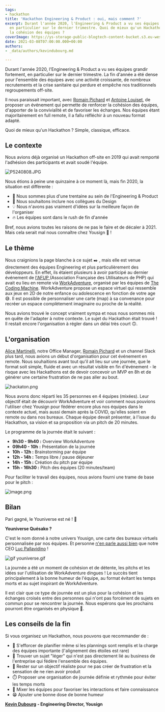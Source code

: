 ```yaml
---
tags:
- hackathon
title: 'Hackathon Engineering & Product : oui, mais comment ?'
excerpt: Durant l'année 2020, l'Engineering & Product a vu ses équipes grandir fortement,
  en particulier sur le dernier trimestre. Quoi de mieux qu'un Hackathon pour renforcer
  la cohésion des équipes ?
coverImage: https://ys-storage-public-blogtech-content-bucket.s3.eu-west-3.amazonaws.com/2-youniverse.jpg
date: 2021-03-08T07:00:00.000+00:00
authors:
- _data/authors/kevindubourg.md

---
```

Durant l'année 2020, l'Engineering & Product a vu ses équipes grandir fortement, en particulier sur le dernier trimestre. La fin d'année a été dense pour l'ensemble des équipes avec une activité croissante, de nombreux recrutements et la crise sanitaire qui perdure et empêche nos traditionnels regroupements off-site.

Il nous paraissait important, avec [Romain Pichard](https://www.linkedin.com/in/romainpichard/) et [Antoine Louiset](https://www.linkedin.com/in/antoine-louiset-34b89a30/), de proposer un événement qui permette de renforcer la cohésion des équipes, d'apporter de la convivialité et de favoriser les échanges. Nos équipes étant majoritairement en full remote, il a fallu réfléchir à un nouveau format adapté.

Quoi de mieux qu'un Hackathon ? Simple, classique, efficace.

## Le contexte

Nous avions déjà organisé un Hackathon off-site en 2019 qui avait remporté l'adhésion des participants et avait soudé l'équipe.

![P5240808.JPG](https://yousign.slite.com/api/files/PGqIQek0HK/P5240808.JPG)

Nous étions à peine une quinzaine à ce moment là, mais fin 2020, la situation est différente :

* 👥 Nous sommes plus d'une trentaine au sein de l'Engineering & Product
* 👭 Nous souhaitons inclure nos collègues du Design
* 💡 Nous n'avons pas vraiment d'idées sur la meilleure façon de l'organiser
* 🔥 Les équipes sont dans le rush de fin d'année

Bref, nous avions toutes les raisons de ne pas le faire et de décaler à 2021. Mais cela serait mal nous connaître chez Yousign 💪 !

## Le thème

Nous craignions la page blanche à ce sujet ✒️ , mais elle est venue directement des équipes Engineering et plus particulièrement des développeurs. En effet, ils étaient plusieurs à avoir participé au dernier événement de [l'AFUP ](https://afup.org/news/1112-carton-plein-forum-php-2020)(Association Française des Utilisateurs de PHP) qui avait eu lieu en remote via [WorkAdventure](https://workadventu.re/), organisé par les équipes de [The Coding Machine](https://www.thecodingmachine.com/). WorkAdventure propose un espace virtuel qui ressemble aux jeux en 2D de notre enfance ou adolescence en fonction de votre age 😅. Il est possible de personnaliser une carte (map) à sa convenance pour recréer un espace complètement imaginaire ou proche de la réalité.

Nous avions trouvé le concept vraiment sympa et nous nous sommes mis en quête de l'adapter à notre contexte. Le sujet du Hackathon était trouvé ! Il restait encore l'organisation à régler dans un délai très court 🙃.

## L'organisation

[Alice Martinelli](), notre Office Manager, [Romain Pichard](https://www.linkedin.com/in/romainpichard/) et un channel Slack plus tard, nous avions un début d'organisation pour cet événement en remote. Nous souhaitions avant tout qu'il ait lieu sur une journée, que le format soit simple, fluide et avec un résultat visible en fin d'événement - le risque avec les Hackathons est de devoir concevoir un MVP en 8h et de générer une certaine frustration de ne pas aller au bout.

![hackaton.png](https://yousign.slite.com/api/files/rGoK8Ru2JG/hackaton.png)

Nous avons donc réparti les 35 personnes en 4 équipes (mixées). Leur objectif était de découvrir WorkAdventure et voir comment nous pouvions l'utiliser chez Yousign pour fédérer encore plus nos équipes dans le contexte actuel, mais aussi demain après la COVID, qu'elles soient en remote ou dans nos bureaux. Chaque équipe devait présenter, à l'issue du Hackathon, sa vision et sa proposition via un pitch de 20 minutes.

Le programme de la journée était le suivant :

* **9h30 - 9h40 :** Overview WorkAdventure
* **09h40 - 10h** **:** Présentation de la journée
* **10h - 12h :** Brainstorming par équipe
* **12h - 14h :** Temps libre / pause déjeuner
* **14h - 15h :** Création du pitch par équipe
* **15h - 16h30 :** Pitch des équipes (20 minutes/team)

Pour faciliter le travail des équipes, nous avions fourni une trame de base pour le pitch :

![image.png](https://yousign.slite.com/api/files/hdSZ6tH2GS/image.png)

## Bilan

Pari gagné, le Youniverse est né ! 🎉

**Youniverse Quésako ?**

C'est le nom donné à notre univers Yousign, une carte des bureaux virtuels personnalisée par nos équipes. Et personne [n'en parle aussi bien](https://www.linkedin.com/posts/luc-pallavidino-763a1018_je-suis-fan-suite-%C3%A0-un-hackathon-activity-6755806970797715456-jhGb/) que notre CEO [Luc Pallavidino](https://www.linkedin.com/in/luc-pallavidino-763a1018/) !

![gif youniverse.gif](https://yousign.slite.com/api/files/SpNIDLi_64/gif%20youniverse.gif)

La journée a été un moment de cohésion et de détente, les pitchs et les idées sur l'utilisation de WorkAdventure dingues ! Le succès tient principalement à la bonne humeur de l'équipe, au format évitant les temps morts et au sujet inspirant de WorkAdventure.

Il est clair que ce type de journée est un plus pour la cohésion et les échanges croisés entre des personnes qui n'ont pas forcément de sujets en commun pour se rencontrer la journée. Nous espérons que les prochains pourront être organisés en physique 🤞.

## Les conseils de la fin

Si vous organisez un Hackathon, nous pouvons que recommander de :

* 📅 S'efforcer de planifier même si les plannings sont remplis et la charge des équipes importante (l'alignement des étoiles est rare)
* 👾 Trouver un sujet "léger" qui n'est pas directement lié au business de l'entreprise qui fédère l'ensemble des équipes.
* 🥅 Rester sur un objectif réaliste pour ne pas créer de frustration et la sensation de ne rien avoir produit
* ⏱️ Proposer une organisation de journée définie et rythmée pour éviter les temps morts
* 👭 Mixer les équipes pour favoriser les interactions et faire connaissance
* 😁 Ajouter une bonne dose de bonne humeur

[**Kevin Dubourg**](https://www.linkedin.com/in/kevin-dubourg-586351146/) **- Engineering Director, Yousign**